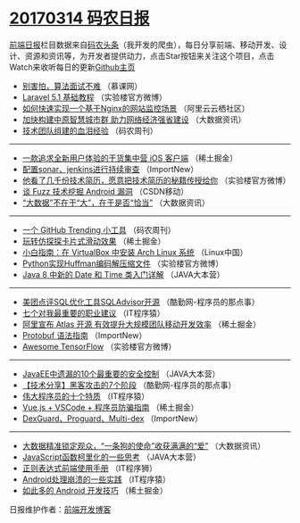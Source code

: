 # [20170314 码农日报](14.md)

[前端日报](http://caibaojian.com/c/news)栏目数据来自[码农头条](http://hao.caibaojian.com/)（我开发的爬虫），每日分享前端、移动开发、设计、资源和资讯等，为开发者提供动力，点击Star按钮来关注这个项目，点击Watch来收听每日的更新[Github主页](https://github.com/kujian/frontendDaily)
* [别害怕，算法面试不难](http://hao.caibaojian.com/30179.html) （慕课网）
* [Laravel 5.1 基础教程](http://hao.caibaojian.com/30219.html) （实验楼官方微博）
* [如何快速实现一个基于Nginx的网站监控场景](http://hao.caibaojian.com/30190.html) （阿里云云栖社区）
* [加快构建中原智慧城市群 助力网络经济强省建设](http://hao.caibaojian.com/30230.html) （大数据资讯）
* [技术团队组建的血泪经验](http://hao.caibaojian.com/30201.html) （码农周刊）

***
* [一款追求全新用户体验的干货集中营 iOS 客户端](http://hao.caibaojian.com/30241.html) （稀土掘金）
* [配置sonar、jenkins进行持续审查](http://hao.caibaojian.com/30180.html) （ImportNew）
* [他看了几千份技术简历，愿意把技术简历的秘籍传授给你](http://hao.caibaojian.com/30220.html) （实验楼官方微博）
* [谈 Fuzz 技术挖掘 Android 漏洞](http://hao.caibaojian.com/30191.html) （CSDN移动）
* [“大数据”不在于“大”，在于是否“恰当”](http://hao.caibaojian.com/30231.html) （大数据资讯）

***
* [一个 GitHub Trending 小工具](http://hao.caibaojian.com/30202.html) （码农周刊）
* [玩转仿探探卡片式滑动效果](http://hao.caibaojian.com/30242.html) （稀土掘金）
* [小白指南：在 VirtualBox 中安装 Arch Linux 系统](http://hao.caibaojian.com/30183.html) （Linux中国）
* [Python实现Huffman编码解压缩文件](http://hao.caibaojian.com/30221.html) （实验楼官方微博）
* [Java 8 中新的 Date 和 Time 类入门详解](http://hao.caibaojian.com/30192.html) （JAVA大本营）

***
* [美团点评SQL优化工具SQLAdvisor开源](http://hao.caibaojian.com/30232.html) （酷勤网-程序员的那点事）
* [七个对我最重要的职业建议](http://hao.caibaojian.com/30203.html) （IT程序猿）
* [阿里宣布 Atlas 开源 有效提升大规模团队移动开发效率](http://hao.caibaojian.com/30243.html) （稀土掘金）
* [Protobuf 语法指南](http://hao.caibaojian.com/30181.html) （ImportNew）
* [Awesome TensorFlow](http://hao.caibaojian.com/30222.html) （实验楼官方微博）

***
* [JavaEE中遗漏的10个最重要的安全控制](http://hao.caibaojian.com/30193.html) （JAVA大本营）
* [【技术分享】黑客攻击的7个阶段](http://hao.caibaojian.com/30233.html) （酷勤网-程序员的那点事）
* [伟大程序员的十个特质](http://hao.caibaojian.com/30204.html) （IT程序猿）
* [Vue.js + VSCode + 程序员防骗指南](http://hao.caibaojian.com/30244.html) （稀土掘金）
* [DexGuard、Proguard、Multi-dex](http://hao.caibaojian.com/30182.html) （ImportNew）

***
* [大数据精准锁定观众，“一条狗的使命”收获满满的“爱”](http://hao.caibaojian.com/30223.html) （大数据资讯）
* [JavaScript函数柯里化的一些思考](http://hao.caibaojian.com/30194.html) （JAVA大本营）
* [正则表达式前端使用手册](http://hao.caibaojian.com/30234.html) （IT程序狮）
* [Android处理崩溃的一些实践](http://hao.caibaojian.com/30205.html) （IT程序猿）
* [如此多的 Android 开发技巧](http://hao.caibaojian.com/30245.html) （稀土掘金）

日报维护作者：[前端开发博客](http://caibaojian.com/) 
